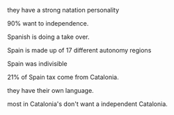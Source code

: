 they have a strong natation personality


90% want to independence.

Spanish is doing a take over.

Spain is made up of 17 different autonomy regions

Spain was indivisible 

21% of Spain tax come from Catalonia.

they have their own language.

most in Catalonia's don't want a independent Catalonia.







